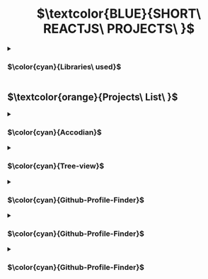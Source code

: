 <h1 align="center"> $\textcolor{BLUE}{SHORT\ REACTJS\ PROJECTS\ }$
</h1>
<details>
<summary>

### $\color{cyan}{Libraries\ used}$

 </summary>

- $\color{lightgreen}{React\ Icons}$

> `npm install react-icons --save`

> `npm i react-router-dom`

> `npm i react-dom`
  

</details>




## $\textcolor{orange}{Projects\ List\ }$


<details>
<summary>

### $\color{cyan}{Accodian}$


 </summary>

 Upon selection of the content colapses and clicking back will close the colapseable content.

- $\color{lightgreen}{Multi\ Seletion}$ -   will allow user to view multiple content.

- $\color{lightgreen}{Single\ Seletion}$ -   will allow user to view one content at a time.


</details>


<details>
<summary>

### $\color{cyan}{Tree-view}$

 </summary>

 Side bar navigation drop down nested chld option view.

- $\color{lightgreen}{Click\ ▾}$ -   View nested child for more options to select.

- $\color{lightgreen}{Click\ ▴}$ -   Close nested options.



</details>

<details>
<summary>

### $\color{cyan}{Github-Profile-Finder}$

 </summary>

 Side bar navigation drop down nested child option view.

</details>


<details>
<summary>

### $\color{cyan}{Github-Profile-Finder}$


 </summary>

 Search for github profile.

- $\color{lightgreen}{Input\ name}$ -  Summary of of profile display and not found will be displayed when there is no profile.


</details>

<details>
<summary>

### $\color{cyan}{Github-Profile-Finder}$


 </summary>

 Side bar navigation drop down nested child option view.

- $\color{lightgreen}{Click\ }$ -  View nested child for more options to select.

</details>
